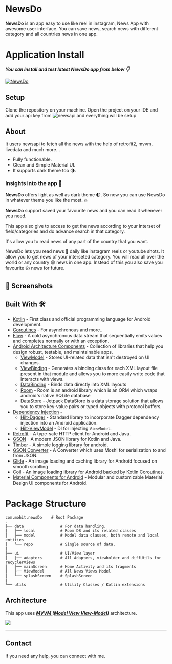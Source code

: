 <!-- ![](media/header_dark.png) -->

# **NewsDo** 

**NewsDo** is an app easy to use like reel in instagram, News App with awesome user interface. You can save news, search news with different category and all countries news in one app.
 
<!-- # Video Introduction 📹

This is a small introduction video about Taskify  https://youtu.be/MEuoxix5SGY. -->

<!-- # Article ✍

To know more about how I build this project, read my [Article](https://vaibhav2002.hashnode.dev/taskify-an-app-to-manage-your-daily-tasks-and-boost-your-productivity-harperdb-hackathon) -->

# Application Install

***You can Install and test latest NewsDo app from below 👇***

[![NewsDo](https://img.shields.io/badge/NewsDo✅-APK-red.svg?style=for-the-badge&logo=android)]()

## Setup
Clone the repository on your machine. Open the project on your IDE and add your api key from ![newsapi](https://newsapi.org) and everything will be setup

## About

 It users newsapi to fetch all the news with the help of retrofit2, mvvm, livedata and much more...

- Fully functionable. 
- Clean and Simple Material UI.
- It supports dark theme too 🌗.

### Insights into the app 🔎

<!-- ![light_dark.png](media/light_dark.png) -->

**NewsDo** offers light as well as dark theme 🌓. So now you can use NewsDo in whatever theme you like the most. 🔥


<!-- ![slide-1.png](media/slide-1.png) -->


**NewsDo** support saved your favourite news and you can read it whenever you need.



<!-- ![slide-2.png](media/slide-2.png) -->

This app also give to access to get the news according to your interset of field/categories and do advance search in that category.


It's allow you to read news of any part of the country that you want.



NewsDo lets you read news 📰 daily like instagram reels or youtube shots. It allow you to get news of your interseted category. You will read all over the world or any country 😃 news in one app. Instead of this you also save you favourite 👍 news for future.

## 📸 Screenshots

<!-- ||||
|:----------------------------------------:|:-----------------------------------------:|:-----------------------------------------: |
| ![](media/getting_started_dark.jpg) | ![](media/login_dark.jpg) | ![](media/register_dark.jpg) |
| ![](media/ongoing_dark.jpg)  | ![](media/upcoming_dark.jpg) | ![](media/completed_dark.jpg)    |
| ![](media/add_task_dark.jpg) | ![](media/stats_dark.jpg)    | ![](media/profile_dark.jpg)      |
|![](media/menu_dark.jpg)  |![](media/timer_dark.jpg)  |![](media/about_dark.jpg)      |
 -->
 
## Built With 🛠
- [Kotlin](https://kotlinlang.org/) - First class and official programming language for Android development.
- [Coroutines](https://kotlinlang.org/docs/reference/coroutines-overview.html) - For asynchronous and more..
- [Flow](https://kotlin.github.io/kotlinx.coroutines/kotlinx-coroutines-core/kotlinx.coroutines.flow/-flow/) - A cold asynchronous data stream that sequentially emits values and completes normally or with an exception.
- [Android Architecture Components](https://developer.android.com/topic/libraries/architecture) - Collection of libraries that help you design robust, testable, and maintainable apps.
  - [ViewModel](https://developer.android.com/topic/libraries/architecture/viewmodel) - Stores UI-related data that isn't destroyed on UI changes. 
  - [ViewBinding](https://developer.android.com/topic/libraries/view-binding) - Generates a binding class for each XML layout file present in that module and allows you to more easily write code that interacts with views.
  - [DataBinding](https://developer.android.com/topic/libraries/data-binding) - Binds data directly into XML layouts
  - [Room](https://developer.android.com/training/data-storage/room) - Room is an android library which is an ORM which wraps android's native SQLite database
  - [DataStore](https://developer.android.com/topic/libraries/architecture/datastore) - Jetpack DataStore is a data storage solution that allows you to store key-value pairs or typed objects with protocol buffers.
- [Dependency Injection](https://developer.android.com/training/dependency-injection) - 
  - [Hilt-Dagger](https://dagger.dev/hilt/) - Standard library to incorporate Dagger dependency injection into an Android application.
  - [Hilt-ViewModel](https://developer.android.com/training/dependency-injection/hilt-jetpack) - DI for injecting `ViewModel`.
- [Retrofit](https://square.github.io/retrofit/) - A type-safe HTTP client for Android and Java.
- [GSON](https://github.com/google/gson) - A modern JSON library for Kotlin and Java.
- [Timber](https://github.com/JakeWharton/timber) - A simple logging library for android.
- [GSON Converter](https://github.com/square/retrofit/tree/master/retrofit-converters/gson) - A Converter which uses Moshi for serialization to and from JSON.
- [Glide](https://github.com/bumptech/glide) - An image loading and caching library for Android focused on smooth scrolling
- [Coil](https://github.com/coil-kt/coil) - An image loading library for Android backed by Kotlin Coroutines.
- [Material Components for Android](https://github.com/material-components/material-components-android) - Modular and customizable Material Design UI components for Android.

# Package Structure
    
    com.mohit.newsDo    # Root Package
    .
    ├── data                # For data handling.
    |   ├── local           # Room DB and its related classes
    │   ├── model           # Model data classes, both remote and local entities
    │   └── repo            # Single source of data.
    |
    ├── ui                  # UI/View layer
    |   ├── adapters        # All Adapters, viewholder and diffUtils for recyclerViews
    │   ├── mainScreen      # Home Activity and its fragments
    |   ├── ViewModel       # All News Views Model
    │   └── splashScreen    # SplashScreen
    |
    └── utils               # Utility Classes / Kotlin extensions


## Architecture
This app uses [***MVVM (Model View View-Model)***](https://developer.android.com/jetpack/docs/guide#recommended-app-arch) architecture.

![](https://developer.android.com/topic/libraries/architecture/images/final-architecture.png)
  
<!-- --- -->

<!-- ## If you like my projects and want to support me to build more cool open source projects
  
<a href="https://www.buymeacoffee.com/VaibhavJaiswal"><img src="https://img.buymeacoffee.com/button-api/?text=Buy me a coffee&emoji=&slug=VaibhavJaiswal&button_colour=FFDD00&font_colour=000000&font_family=Cookie&outline_colour=000000&coffee_colour=ffffff"></a> -->

---

 ## Contact
If you need any help, you can connect with me.

<!-- Visit:- [VaibhavJaiswal.io](https://vaibhav2002.github.io) -->
  


